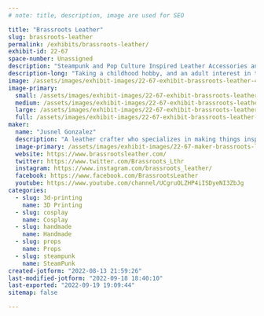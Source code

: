 ```yaml
---
# note: title, description, image are used for SEO

title: "Brassroots Leather"
slug: brassroots-leather
permalink: /exhibits/brassroots-leather/
exhibit-id: 22-67
space-number: Unassigned
description: "Steampunk and Pop Culture Inspired Leather Accessories and more. "
description-long: "Taking a childhood hobby, and an adult interest in the marvelous genre that is Steampunk, created a hobby business that creates one of a kind, customized leather crafted items. Additionally, props, and 3D printed items have been added to the lineup of items in inventory and made to order. "
image: /assets/images/exhibit-images/22-67-exhibit-brassroots-leather-43-26225928989-928dd84777-k-1409-large.jpg
image-primary: 
  small: /assets/images/exhibit-images/22-67-exhibit-brassroots-leather-43-26225928989-928dd84777-k-1409-small.jpg
  medium: /assets/images/exhibit-images/22-67-exhibit-brassroots-leather-43-26225928989-928dd84777-k-1409-medium.jpg
  large: /assets/images/exhibit-images/22-67-exhibit-brassroots-leather-43-26225928989-928dd84777-k-1409-large.jpg
  full: /assets/images/exhibit-images/22-67-exhibit-brassroots-leather-43-26225928989-928dd84777-k-1409-full.jpg
maker: 
  name: "Jusnel Gonzalez"
  description: "A leather crafter who specializes in making things inspired in Steampunk and Pop Culture. "
  image-primary: /assets/images/exhibit-images/22-67-maker-brassroots-leather-26225928989-928dd84777-k-medium.jpg
  website: https://www.brassrootsleather.com/
  twitter: https://www.twitter.com/Brassroots_Lthr
  instagram: https://www.instagram.com/brassroots_leather/
  facebook: https://www.facebook.com/BrassrootsLeather
  youtube: https://www.youtube.com/channel/UCgruOLZHP4iISDyeNI3ZbJg
categories: 
  - slug: 3d-printing
    name: 3D Printing
  - slug: cosplay
    name: Cosplay
  - slug: handmade
    name: Handmade
  - slug: props
    name: Props
  - slug: steampunk
    name: SteamPunk
created-jotform: "2022-08-13 21:59:26"
last-modified-jotform: "2022-09-18 18:40:10"
last-exported: "2022-09-19 19:09:44"
sitemap: false

---
```

